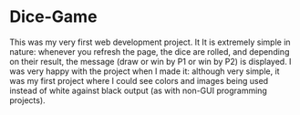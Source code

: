 # Dice-Game

This was my very first web development project. It
It is extremely simple in nature: whenever you refresh the page, the dice are rolled, and depending on their result, the message (draw or win by P1 or win by P2) is displayed.
I was very happy with the project when I made it: although very simple, it was my first project where I could see colors and images being used instead of white against black output (as with non-GUI programming projects).
